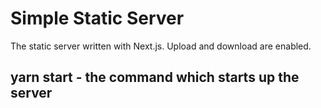 # Simple Static Server
The static server written with Next.js.
Upload and download are enabled.

## yarn start - the command which starts up the server